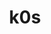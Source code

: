 ---
draft: false
title: k0s
content:
  id: k0s
  name: k0s
  website: https://k0sproject.io/
  short_description: The Simple, Solid & Certified Kubernetes Distribution. Deploy and run Kubernetes workloads at any scale on any infrastructure. All batteries included. 100% open source & free.
---